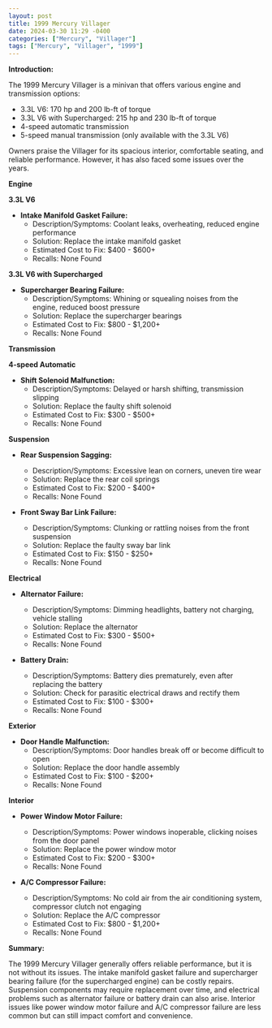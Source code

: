 ```yaml
---
layout: post
title: 1999 Mercury Villager
date: 2024-03-30 11:29 -0400
categories: ["Mercury", "Villager"]
tags: ["Mercury", "Villager", "1999"]
---
```

**Introduction:**

The 1999 Mercury Villager is a minivan that offers various engine and transmission options:

* 3.3L V6: 170 hp and 200 lb-ft of torque
* 3.3L V6 with Supercharged: 215 hp and 230 lb-ft of torque
* 4-speed automatic transmission
* 5-speed manual transmission (only available with the 3.3L V6)

Owners praise the Villager for its spacious interior, comfortable seating, and reliable performance. However, it has also faced some issues over the years.

**Engine**

**3.3L V6**

* **Intake Manifold Gasket Failure:**
    * Description/Symptoms: Coolant leaks, overheating, reduced engine performance
    * Solution: Replace the intake manifold gasket
    * Estimated Cost to Fix: $400 - $600+
    * Recalls: None Found

**3.3L V6 with Supercharged**

* **Supercharger Bearing Failure:**
    * Description/Symptoms: Whining or squealing noises from the engine, reduced boost pressure
    * Solution: Replace the supercharger bearings
    * Estimated Cost to Fix: $800 - $1,200+
    * Recalls: None Found

**Transmission**

**4-speed Automatic**

* **Shift Solenoid Malfunction:**
    * Description/Symptoms: Delayed or harsh shifting, transmission slipping
    * Solution: Replace the faulty shift solenoid
    * Estimated Cost to Fix: $300 - $500+
    * Recalls: None Found

**Suspension**

* **Rear Suspension Sagging:**
    * Description/Symptoms: Excessive lean on corners, uneven tire wear
    * Solution: Replace the rear coil springs
    * Estimated Cost to Fix: $200 - $400+
    * Recalls: None Found

* **Front Sway Bar Link Failure:**
    * Description/Symptoms: Clunking or rattling noises from the front suspension
    * Solution: Replace the faulty sway bar link
    * Estimated Cost to Fix: $150 - $250+
    * Recalls: None Found

**Electrical**

* **Alternator Failure:**
    * Description/Symptoms: Dimming headlights, battery not charging, vehicle stalling
    * Solution: Replace the alternator
    * Estimated Cost to Fix: $300 - $500+
    * Recalls: None Found

* **Battery Drain:**
    * Description/Symptoms: Battery dies prematurely, even after replacing the battery
    * Solution: Check for parasitic electrical draws and rectify them
    * Estimated Cost to Fix: $100 - $300+
    * Recalls: None Found

**Exterior**

* **Door Handle Malfunction:**
    * Description/Symptoms: Door handles break off or become difficult to open
    * Solution: Replace the door handle assembly
    * Estimated Cost to Fix: $100 - $200+
    * Recalls: None Found

**Interior**

* **Power Window Motor Failure:**
    * Description/Symptoms: Power windows inoperable, clicking noises from the door panel
    * Solution: Replace the power window motor
    * Estimated Cost to Fix: $200 - $300+
    * Recalls: None Found

* **A/C Compressor Failure:**
    * Description/Symptoms: No cold air from the air conditioning system, compressor clutch not engaging
    * Solution: Replace the A/C compressor
    * Estimated Cost to Fix: $800 - $1,200+
    * Recalls: None Found

**Summary:**

The 1999 Mercury Villager generally offers reliable performance, but it is not without its issues. The intake manifold gasket failure and supercharger bearing failure (for the supercharged engine) can be costly repairs. Suspension components may require replacement over time, and electrical problems such as alternator failure or battery drain can also arise. Interior issues like power window motor failure and A/C compressor failure are less common but can still impact comfort and convenience.
